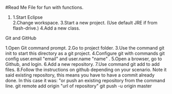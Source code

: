#Read Me File for fun with functions.
<ol>
<li>1.Start Eclipse</li>
2.Change workspace.
3.Start a new project. (Use default JRE if from flash-drive.)
4.Add a new class.
</ol>
Git and GitHub

1.Open Git command prompt.
2.Go to project folder.
3.Use the command git init to start this directory as a git project.
4.Configure git with commands git config user.email "email" and user.name "name" .
5.Open a browser, go to Github, and login.
6.Add a new repository.
7.Use command git add to add files.
8.Follow the instructions on github depending on your scenario.
	Note it said existing repository, this means you have to have a commit already done.
	In this case it was:
	"or push an existing repository from the command line.
	git remote add origin "url of repository"
	git push -u origin master

